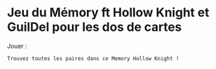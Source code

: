 # Jeu du Mémory ft Hollow Knight et GuilDel pour les dos de cartes

Jouer : 

```
Trouvez toutes les paires dans ce Memory Hollow Knight !
```